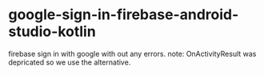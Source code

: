 # google-sign-in-firebase-android-studio-kotlin
firebase sign in with google with out any errors.
note: OnActivityResult was depricated so we use the alternative.
